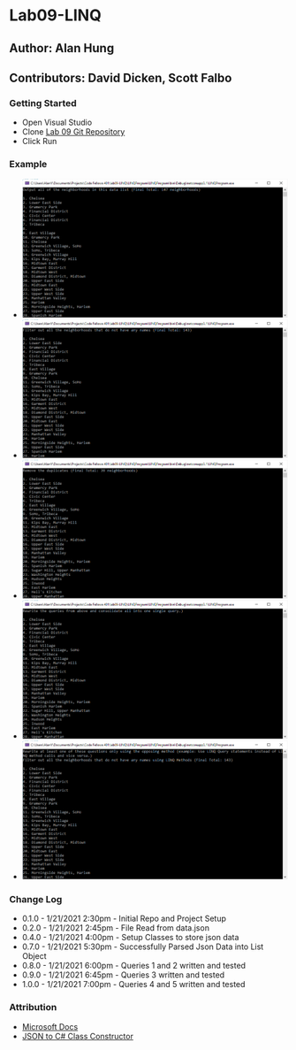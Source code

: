 # Lab09-LINQ

## Author: Alan Hung
## Contributors: David Dicken, Scott Falbo

### Getting Started
* Open Visual Studio
* Clone [Lab 09 Git Repository](https://github.com/AlanYHung/Lab09-LINQProgram-DotNet)
* Click Run

### Example
* ![](./LINQProgram/LINQProgram/assets/problem1.PNG)
* ![](./LINQProgram/LINQProgram/assets/problem2.PNG)
* ![](./LINQProgram/LINQProgram/assets/problem3.PNG)
* ![](./LINQProgram/LINQProgram/assets/problem4.PNG)
* ![](./LINQProgram/LINQProgram/assets/problem5.PNG)

### Change Log
* 0.1.0 - 1/21/2021 2:30pm - Initial Repo and Project Setup
* 0.2.0 - 1/21/2021 2:45pm - File Read from data.json
* 0.4.0 - 1/21/2021 4:00pm - Setup Classes to store json data
* 0.7.0 - 1/21/2021 5:30pm - Successfully Parsed Json Data into List Object
* 0.8.0 - 1/21/2021 6:00pm - Queries 1 and 2 written and tested
* 0.9.0 - 1/21/2021 6:45pm - Queries 3 written and tested
* 1.0.0 - 1/21/2021 7:00pm - Queries 4 and 5 written and tested

### Attribution
* [Microsoft Docs](https://docs.microsoft.com/en-us/dotnet/csharp/language-reference/)
* [JSON to C# Class Constructor](https://json2csharp.com/)
